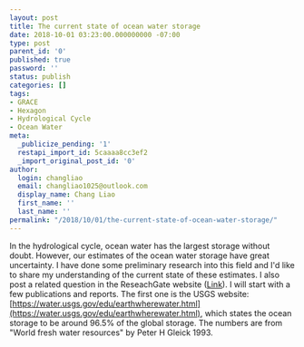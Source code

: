 ```yaml
---
layout: post
title: The current state of ocean water storage
date: 2018-10-01 03:23:00.000000000 -07:00
type: post
parent_id: '0'
published: true
password: ''
status: publish
categories: []
tags:
- GRACE
- Hexagon
- Hydrological Cycle
- Ocean Water
meta:
  _publicize_pending: '1'
  restapi_import_id: 5caaaa8cc3ef2
  _import_original_post_id: '0'
author:
  login: changliao
  email: changliao1025@outlook.com
  display_name: Chang Liao
  first_name: ''
  last_name: ''
permalink: "/2018/10/01/the-current-state-of-ocean-water-storage/"
---
```

In the hydrological cycle, ocean water has the largest storage without doubt. However, our estimates of the ocean water storage have great uncertainty. I have done some preliminary research into this field and I'd like to share my understanding of the current state of these estimates. I also post a related question in the ReseachGate website ([Link](https://www.researchgate.net/post/Global_water_budget_uncertainty)). I will start with a few publications and reports. The first one is the USGS website: [https://water.usgs.gov/edu/earthwherewater.html](https://water.usgs.gov/edu/earthwherewater.html), which states the ocean storage to be around 96.5% of the global storage. The numbers are from "World fresh water resources" by Peter H Gleick 1993.

